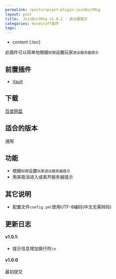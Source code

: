 ```yaml
---
permalink: /posts/spigot-plugin-joinQuitMsg
layout: post
title:  JoinQuitMsg v1.0.1 - 进出服提示
categories: minecraft插件
tags:
---
```


* content
{:toc}

此插件可以简单地根据`权限`设置玩家`进出服务器提示`




## 前置插件
* [Vault](http://dev.bukkit.org/bukkit-plugins/vault/)

## 下载
[百度网盘](https://pan.baidu.com/s/1hs2sreG)

## 适合的版本
通用

## 功能
* 根据`权限`设置`玩家进出服务器提示`
* 用来取消进入或离开服务器提示

## 其它说明
* 配置文件`config.yml`使用UTF-8编码(中文无需转码)

## 更新日志
#### v1.0.1:
* 提示信息增加换行符`\n`

#### v1.0.0
最初提交
